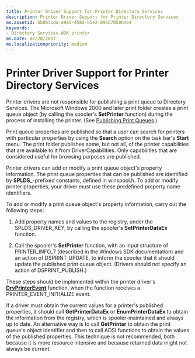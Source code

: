 ```yaml
---
title: Printer Driver Support for Printer Directory Services
description: Printer Driver Support for Printer Directory Services
ms.assetid: 6b0b3cda-a9e5-458d-b5e2-89667059bde4
keywords:
- Directory Services WDK printer
ms.date: 04/20/2017
ms.localizationpriority: medium
---
```


# Printer Driver Support for Printer Directory Services





Printer drivers are not responsible for publishing a print queue to Directory Services. The Microsoft Windows 2000 and later print folder creates a print queue object (by calling the spooler's **SetPrinter** function) during the process of installing the printer. (See [Publishing Print Queues](print-spooler-support-for-printer-directory-services.md#ddk-publishing-print-queues-gg).)

Print queue properties are published so that a user can search for printers with particular properties by using the **Search** option on the task bar's **Start** menu. The print folder publishes some, but not all, of the printer capabilities that are available to it from DriverCapabilities. Only capabilities that are considered useful for browsing purposes are published.

Printer drivers can add or modify a print queue object's property information. The print queue properties that can be published are identified by **SPLDS\_**-prefixed constants, defined in winspool.h. To add or modify printer properties, your driver must use these predefined property name identifiers.

To add or modify a print queue object's property information, carry out the following steps:

1.  Add property names and values to the registry, under the SPLDS\_DRIVER\_KEY, by calling the spooler's **SetPrinterDataEx** function.

2.  Call the spooler's **SetPrinter** function, with an input structure of PRINTER\_INFO\_7 (described in the Windows SDK documentation) and an action of DSPRINT\_UPDATE, to inform the spooler that it should update the published print queue object. (Drivers should not specify an action of DSPRINT\_PUBLISH.)

These steps should be implemented within the printer driver's [**DrvPrinterEvent**](https://docs.microsoft.com/windows-hardware/drivers/ddi/winddiui/nf-winddiui-drvprinterevent) function, when the function receives a PRINTER\_EVENT\_INITIALIZE event.

If a driver must obtain the current values for a printer's published properties, it should call **GetPrinterDataEx** or **EnumPrinterDataEx** to obtain the information from the registry, which is spooler-maintained and always up to date. An alternative way is to call **GetPrinter** to obtain the print queue's object identifier and then to call ADSI functions to obtain the values of the published properties. This technique is not recommended, both because it is more resource intensive and because returned data might not always be current.

 

 




